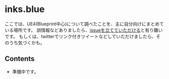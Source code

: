 # inks.blue

ここでは、UE4(Blueprint中心)について調べたことを、主に自分向けにまとめている場所です。
誤情報などありましたら、[issueを立てていただける](https://github.com/tokeisoh/inks.blue/issues)と有り難いです。
もしくは、twitterでリンク付きツイートなどしていただけましたら、そのうち気づくかも。

## Contents

- 準備中です。
<!-- - [2019/12 GameplayTag AdventCalendar](./AdventCalendar/2019/GameplayTag) -->



